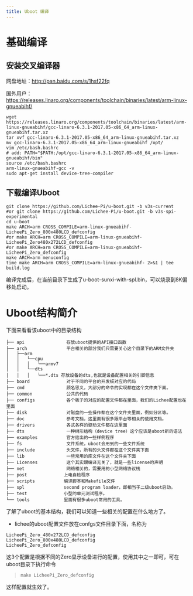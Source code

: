 ```yaml
---
title: Uboot 编译
---
```


基础编译
========

安装交叉编译器
--------------

网盘地址：http://pan.baidu.com/s/1hsf22fq

国外用户：https://releases.linaro.org/components/toolchain/binaries/latest/arm-linux-gnueabihf/

~~~~ {.sourceCode .bash}
wget https://releases.linaro.org/components/toolchain/binaries/latest/arm-linux-gnueabihf/gcc-linaro-6.3.1-2017.05-x86_64_arm-linux-gnueabihf.tar.xz
tar xvf gcc-linaro-6.3.1-2017.05-x86_64_arm-linux-gnueabihf.tar.xz
mv gcc-linaro-6.3.1-2017.05-x86_64_arm-linux-gnueabihf /opt/
vim /etc/bash.bashrc
# add: PATH="$PATH:/opt/gcc-linaro-6.3.1-2017.05-x86_64_arm-linux-gnueabihf/bin"
source /etc/bash.bashrc
arm-linux-gnueabihf-gcc -v
sudo apt-get install device-tree-compiler
~~~~

下载编译Uboot
-------------

~~~~ {.sourceCode .bash}
git clone https://github.com/Lichee-Pi/u-boot.git -b v3s-current
#or git clone https://github.com/Lichee-Pi/u-boot.git -b v3s-spi-experimental
cd u-boot
make ARCH=arm CROSS_COMPILE=arm-linux-gnueabihf- LicheePi_Zero_800x480LCD_defconfig
#or make ARCH=arm CROSS_COMPILE=arm-linux-gnueabihf- LicheePi_Zero480x272LCD_defconfig
#or make ARCH=arm CROSS_COMPILE=arm-linux-gnueabihf- LicheePi_Zero_defconfig
make ARCH=arm menuconfig
time make ARCH=arm CROSS_COMPILE=arm-linux-gnueabihf- 2>&1 | tee build.log
~~~~

编译完成后，在当前目录下生成了u-boot-sunxi-with-spl.bin，可以烧录到8K偏移处启动。

Uboot结构简介
=============

下面来看看该uboot中的目录结构

    ├── api                存放uboot提供的API接口函数
    ├── arch               平台相关的部分我们只需要关心这个目录下的ARM文件夹
    │   ├──arm
    │   │   └──cpu
    │   │   │   └──armv7
    │   │   └──dts   
    │   │   │   └──*.dts 存放设备的dts,也就是设备配置相关的引脚信息
    ├── board              对于不同的平台的开发板对应的代码
    ├── cmd                顾名思义，大部分的命令的实现都在这个文件夹下面。
    ├── common             公共的代码
    ├── configs            各个板子的对应的配置文件都在里面，我们的Lichee配置也在里面
    ├── disk               对磁盘的一些操作都在这个文件夹里面，例如分区等。
    ├── doc                参考文档，这里面有很多跟平台等相关的使用文档。
    ├── drivers            各式各样的驱动文件都在这里面
    ├── dts                一种树形结构（device tree）这个应该是uboot新的语法
    ├── examples           官方给出的一些样例程序
    ├── fs                 文件系统，uboot会用到的一些文件系统
    ├── include            头文件，所有的头文件都在这个文件夹下面
    ├── lib                一些常用的库文件在这个文件夹下面  
    ├── Licenses           这个其实跟编译无关了，就是一些license的声明
    ├── net                网络相关的，需要用的小型网络协议栈
    ├── post              上电自检程序
    ├── scripts           编译脚本和Makefile文件
    ├── spl               second program loader，即相当于二级uboot启动。
    ├── test              小型的单元测试程序。
    └── tools             里面有很多uboot常用的工具。

了解了uboot的基本结构，我们可以知道一些相关的配置在什么地方了。

-   lichee的uboot配置文件放在confgs文件目录下面，名称为

<!-- -->

    LicheePi_Zero_480x272LCD_defconfig 
    LicheePi_Zero_800x480LCD_defconfig 
    LicheePi_Zero_defconfig

这3个配置是根据不同的Zero显示设备进行的配置，使用其中之一即可，可在uboot目录下执行命令

> `make LicheePi_Zero_defconfig`

这样配置就生效了。
